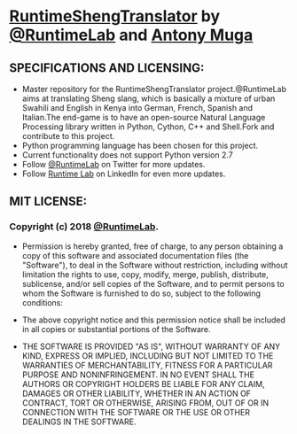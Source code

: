 # [RuntimeShengTranslator](https://github.com/RuntimeLab/RuntimeShengTranslator) by [@RuntimeLab](https://twitter.com/RuntimeLab) and [Antony Muga](https://antonymuga.github.io/)

## SPECIFICATIONS AND LICENSING:
- Master repository for the RuntimeShengTranslator project.@RuntimeLab aims at translating Sheng slang, which is basically a mixture of urban Swahili and English in Kenya into German, French, Spanish and Italian.The end-game is to have an open-source Natural Language Processing library written in Python, Cython, C++ and Shell.Fork and contribute to this project.
- Python programming language has been chosen for this project.
- Current functionality does not support Python version 2.7
- Follow [@RuntimeLab](https://twitter.com/RuntimeLab) on Twitter for more updates.
- Follow [Runtime Lab](https://www.linkedin.com/company/runtime-club?trk=ppro_cprof) on LinkedIn for even more updates.

## MIT LICENSE:

### Copyright (c) 2018 [@RuntimeLab](https://github.com/RuntimeLab).

- Permission is hereby granted, free of charge, to any person obtaining a copy of this software and associated documentation files (the "Software"), to deal in the Software without restriction, including without limitation the rights to use, copy, modify, merge, publish, distribute, sublicense, and/or sell copies of the Software, and to permit persons to whom the Software is furnished to do so, subject to the following conditions:

- The above copyright notice and this permission notice shall be included in all copies or substantial portions of the Software.

- THE SOFTWARE IS PROVIDED "AS IS", WITHOUT WARRANTY OF ANY KIND, EXPRESS OR IMPLIED, INCLUDING BUT NOT LIMITED TO THE WARRANTIES OF MERCHANTABILITY, FITNESS FOR A PARTICULAR PURPOSE AND NONINFRINGEMENT. IN NO EVENT SHALL THE AUTHORS OR COPYRIGHT HOLDERS BE LIABLE FOR ANY CLAIM, DAMAGES OR OTHER LIABILITY, WHETHER IN AN ACTION OF CONTRACT, TORT OR OTHERWISE, ARISING FROM, OUT OF OR IN CONNECTION WITH THE SOFTWARE OR THE USE OR OTHER DEALINGS IN THE SOFTWARE.
